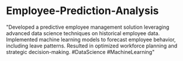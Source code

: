 # Employee-Prediction-Analysis
"Developed a predictive employee management solution leveraging advanced data science techniques on historical employee data. Implemented machine learning models to forecast employee behavior, including leave patterns. Resulted in optimized workforce planning and strategic decision-making. #DataScience #MachineLearning"
